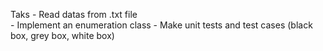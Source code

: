 Taks
      - Read datas from .txt file  
      - Implement an enumeration class
      - Make unit tests and test cases (black box, grey box, white box)

